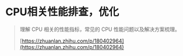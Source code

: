 # CPU相关性能排查，优化

> 理解 CPU 相关的性能指标，常见的 CPU 性能问题以及解决方案梳理。
>
> [https://zhuanlan.zhihu.com/p/180402964](https://zhuanlan.zhihu.com/p/180402964)

